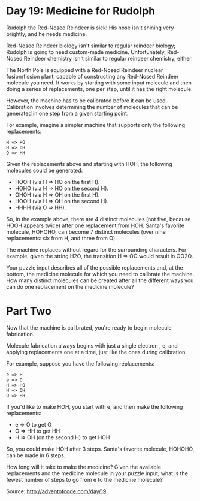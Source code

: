 Day 19: Medicine for Rudolph
============================

Rudolph the Red-Nosed Reindeer is sick!  His nose isn't shining very brightly,
and he needs medicine.

Red-Nosed Reindeer biology isn't similar to regular reindeer biology; Rudolph is
going to need custom-made medicine.  Unfortunately, Red-Nosed Reindeer chemistry
isn't similar to regular reindeer chemistry, either.

The North Pole is equipped with a Red-Nosed Reindeer nuclear fusion/fission
plant, capable of constructing any Red-Nosed Reindeer molecule you need.  It
works by starting with some input molecule and then doing a series of
replacements, one per step, until it has the right molecule.

However, the machine has to be calibrated before it can be used.  Calibration
involves determining the number of molecules that can be generated in one step
from a given starting point.

For example, imagine a simpler machine that supports only the following
replacements:

    H => HO
    H => OH
    O => HH

Given the replacements above and starting with HOH, the following molecules
could be generated:
- HOOH (via H => HO on the first H).
- HOHO (via H => HO on the second H).
- OHOH (via H => OH on the first H).
- HOOH (via H => OH on the second H).
- HHHH (via O => HH).

So, in the example above, there are 4 distinct molecules (not five, because HOOH
appears twice) after one replacement from HOH. Santa's favorite molecule,
HOHOHO, can become 7 distinct molecules (over nine replacements: six from H, and
three from O).

The machine replaces without regard for the surrounding characters.  For
example, given the string H2O, the transition H => OO would result in OO2O.

Your puzzle input describes all of the possible replacements and, at the bottom,
the medicine molecule for which you need to calibrate the machine.  How many
distinct molecules can be created after all the different ways you can do one
replacement on the medicine molecule?

Part Two
========

Now that the machine is calibrated, you're ready to begin molecule fabrication.

Molecule fabrication always begins with just a single electron , e, and applying
replacements one at a time, just like the ones during calibration.

For example, suppose you have the following replacements:

    e => H
    e => O
    H => HO
    H => OH
    O => HH

If you'd like to make HOH, you start with e, and then make the following
replacements:
- e => O to get O
- O => HH to get HH
- H => OH (on the second H) to get HOH

So, you could make HOH after 3 steps.  Santa's favorite molecule, HOHOHO, can be
made in 6 steps.

How long will it take to make the medicine?  Given the available replacements
and the medicine molecule in your puzzle input, what is the fewest number of
steps to go from e to the medicine molecule?

Source: http://adventofcode.com/day/19
